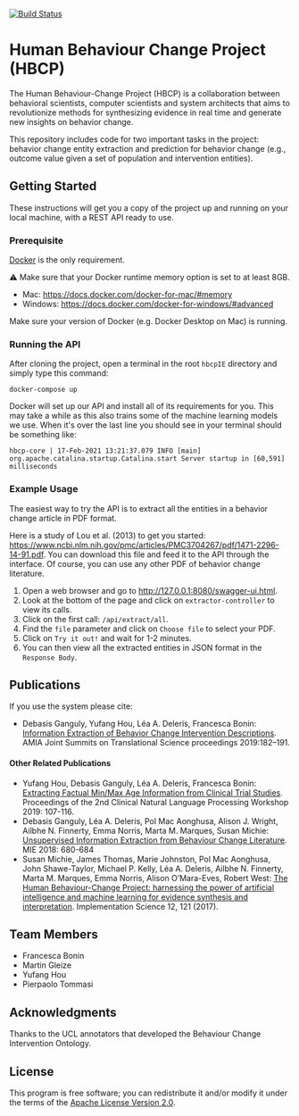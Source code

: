 [![Build Status](https://staging.travis-ci.com/HumanBehaviourChangeProject/Info-extract.svg?branch=master)](https://staging.travis-ci.com/HumanBehaviourChangeProject/Info-extract)

# Human Behaviour Change Project (HBCP)

The Human Behaviour-Change Project (HBCP) is a collaboration between behavioral scientists, computer scientists and 
system architects that aims to revolutionize methods for synthesizing evidence in real time and generate new insights on 
behavior change.

This repository includes code for two important tasks in the project: behavior change entity extraction and prediction 
for behavior change (e.g., outcome value given a set of population and intervention entities).

## Getting Started

These instructions will get you a copy of the project up and running on your local machine, with a REST API ready to use. 

### Prerequisite

[Docker](https://docs.docker.com/get-docker/) is the only requirement.

⚠️ Make sure that your Docker runtime memory option is set to at least 8GB.
* Mac: https://docs.docker.com/docker-for-mac/#memory
* Windows: https://docs.docker.com/docker-for-windows/#advanced

Make sure your version of Docker (e.g. Docker Desktop on Mac) is running.

### Running the API

After cloning the project, open a terminal in the root `hbcpIE` directory and simply type this command:

```
docker-compose up
```

Docker will set up our API and install all of its requirements for you. This may take a while as
this also trains some of the machine learning models we use. When it's over the last line you
should see in your terminal should be something like:
```
hbcp-core | 17-Feb-2021 13:21:37.079 INFO [main] org.apache.catalina.startup.Catalina.start Server startup in [60,591] milliseconds
```

### Example Usage

The easiest way to try the API is to extract all the entities in a behavior change article in PDF format. 

Here is a study of Lou et al. (2013) to get you started: https://www.ncbi.nlm.nih.gov/pmc/articles/PMC3704267/pdf/1471-2296-14-91.pdf.
You can download this file and feed it to the API through the interface. Of course, you can use any other PDF of behavior change literature.

1. Open a web browser and go to http://127.0.0.1:8080/swagger-ui.html.
1. Look at the bottom of the page and click on `extractor-controller` to view its calls.
1. Click on the first call: `/api/extract/all`.
1. Find the `file` parameter and click on `Choose file` to select your PDF.
1. Click on `Try it out!` and wait for 1-2 minutes.
1. You can then view all the extracted entities in JSON format in the `Response Body`.

## Publications

If you use the system please cite:

* Debasis Ganguly, Yufang Hou, Léa A. Deleris, Francesca Bonin: 
  [Information Extraction of Behavior Change Intervention Descriptions](https://www.ncbi.nlm.nih.gov/pmc/articles/PMC6568066/). AMIA Joint Summits on Translational Science 
  proceedings 2019:182–191.

#### Other Related Publications
* Yufang Hou, Debasis Ganguly, Léa A. Deleris, Francesca Bonin:
  [Extracting Factual Min/Max Age Information from Clinical Trial Studies](https://www.aclweb.org/anthology/W19-1914/). 
  Proceedings of the 2nd Clinical Natural Language Processing Workshop 2019: 107-116.
* Debasis Ganguly, Léa A. Deleris, Pol Mac Aonghusa, Alison J. Wright, Ailbhe N. Finnerty, Emma Norris, Marta M. Marques, Susan Michie:
  [Unsupervised Information Extraction from Behaviour Change Literature](http://ebooks.iospress.nl/publication/48878). MIE 2018: 680-684
* Susan Michie, James Thomas, Marie Johnston, Pol Mac Aonghusa, John Shawe-Taylor, Michael P. Kelly, Léa A. Deleris, 
  Ailbhe N. Finnerty, Marta M. Marques, Emma Norris, Alison O’Mara-Eves, Robert West: [The Human Behaviour-Change Project: 
  harnessing the power of artificial intelligence and machine learning for evidence synthesis and interpretation](https://doi.org/10.1186/s13012-017-0641-5). 
  Implementation Science 12, 121 (2017). 


## Team Members
* Francesca Bonin
* Martin Gleize
* Yufang Hou
* Pierpaolo Tommasi

## Acknowledgments
Thanks to the UCL annotators that developed the Behaviour Change Intervention Ontology.

## License
This program is free software; you can redistribute it and/or modify it under the terms of the [Apache License 
Version 2.0](./LICENSE).
